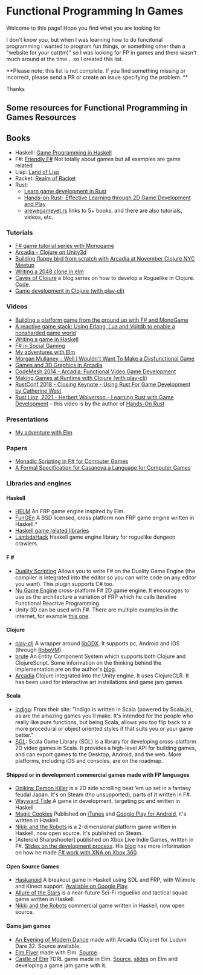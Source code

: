 Functional Programming In Games
============================

Welcome to this page! Hope you find what you are looking for

I don't know you, but when I was learning how to do funcitonal programming I wanted to program fun things, or something other than a "website for your cat(tm)" so I was looking for FP in games and there wasn't much around at the time... so I created this list.


**Please note: this list is not complete. If you find something missing or incorrect, please send a PR or create an issue specifying the problem. **



Thanks

## Some resources for Functional Programming in Games Resources

## Books

* Haskell: [Game Programming in Haskell](https://leanpub.com/gameinhaskell)
* F#: [Friendly F#](http://www.amazon.com/Friendly-Fun-game-programming-Book-ebook/dp/B005HHYIWC) Not totally about games but all examples are game related
* Lisp: [Land of Lisp](http://landoflisp.com/)
* Racket: [Realm of Racket](http://realmofracket.com/)
* Rust:
    * [Learn game development in Rust](https://sunjay.dev/learn-game-dev/getting-started.html)
    * [Hands-on Rust- Effective Learning through 2D Game Development and Play](https://pragprog.com/titles/hwrust/hands-on-rust/)
    * [arewegameyet.rs](https://arewegameyet.rs/#resources) links to 5+ books, and there are also tutorials, videos, etc.

### Tutorials

* [F# game tutorial series with Monogame](http://bruinbrown.wordpress.com/f-game-tutorial-series/)
* [Arcadia - Clojure on Unity3d](https://github.com/arcadia-unity/Arcadia)
* [Building flappy bird from scratch with Arcadia at November Clojure NYC Meetup](https://www.youtube.com/watch?v=tBvNIJzlWEI)
* [Writing a 2048 clone in elm](http://scrambledeggsontoast.github.io/2014/05/09/writing-2048-elm/)
* [Caves of Clojure](http://stevelosh.com/blog/2012/07/caves-of-clojure-01/) a blog series on how to develop a Roguelike in Clojure. [Code](https://github.com/sjl/caves/).
* [Game development in Clojure (with play-clj)](https://www.youtube.com/watch?v=9ilUe7Re-RA)

### Videos

* [Building a platform game from the ground up with F# and MonoGame](https://www.youtube.com/playlist?list=PLIH3o_QrxxcfNMC3TjZ5NlHnB1AmcyaiV)
* [A reactive game stack: Using Erlang, Lua and Voltdb to enable a nonsharded game world](https://www.youtube.com/watch?v=BiBvOGP-GNg)
* [Writing a game in Haskell](https://www.youtube.com/watch?v=1MNTerD8IuI)
* [F# in Social Gaming](https://www.youtube.com/watch?v=ZMfqNfAGZHg)
* [My adventures with Elm](https://vimeo.com/113703868)
* [Morgan Mullaney - Well I Wouldn't Want To Make a *Dys*functional Game](http://www.meetup.com/FunctionalKats/events/221966876/)
* [Games and 3D Graphics in Arcadia](https://www.youtube.com/watch?v=zmmdYyAQhmM)
* [CodeMesh 2014 - Arcadia: Functional Video Game Development](https://www.youtube.com/watch?v=lHz5A19h9Z8)
* [Making Games at Runtime with Clojure (with play-clj)](https://www.youtube.com/watch?v=0GzzFeS5cMc)
* [RustConf 2018 - Closing Keynote - Using Rust For Game Development by Catherine West](https://www.youtube.com/watch?v=aKLntZcp27M)
* [Rust Linz, 2021 - Herbert Wolverson - Learning Rust with Game Development](https://www.youtube.com/watch?v=79GyLlXAk-0) - this video is by the author of [Hands-On Rust](https://pragprog.com/titles/hwrust/hands-on-rust/)

### Presentations

* [My adventure with Elm](http://www.slideshare.net/theburningmonk/my-adventure-with-elm-46396046)

### Papers

* [Monadic Scripting in F# for Computer Games](http://www.dsi.unive.it/~orsini/documenti/MonadicScripting2.pdf)
* [A Formal Specification for Casanova,a Language for Computer Games](http://www.dsi.unive.it/~orsini/documenti/SpecificationCasanova.pdf)

### Libraries and engines

#### Haskell
* [HELM](https://hackage.haskell.org/package/helm) An FRP game engine inspired by Elm. 
* [FunGEn](http://joyful.com/fungen/) A BSD licensed, cross platform non FRP game engine written in Haskell.* 
* [Haskell game related libraries](http://hackage.haskell.org/packages/#cat:game)
* [LambdaHack](https://github.com/LambdaHack/LambdaHack) Haskell game engine library for roguelike dungeon crawlers.

#### F &#35;

* [Duality Scripting](https://github.com/BraveSirAndrew/DualityScripting) Allows you to write F# on the Duality Game Engine (the compiler is integrated into the editor so you can write code on any editor you want). This plugin supports C# too.
* [Nu Game Engine](https://github.com/bryanedds/FPWorks) cross-platform F# 2D game engine. It encourages to use as the architecture a variation of FRP which he calls Iterative Functional Reactive Programming.
* Unity 3D can be used with F#. There are multiple examples in the internet, for example [this one](https://github.com/Thorium/Roll-a-ball-FSharp).

#### Clojure

* [play-clj](https://github.com/oakes/play-clj) A wrapper around [libGDX](http://libgdx.badlogicgames.com/). It supports pc, Android and iOS (through [RoboVM](http://robovm.com/)).
* [brute](https://github.com/markmandel/brute) An Entity Component System which supports both Clojure and ClojureScript. Some information on the thinking behind the implementation are on the author's [blog](http://www.compoundtheory.com/brute-entity-component-system-library-0-2-0-the-sequel/).
* [Arcadia](http://arcadia-unity.tumblr.com/) Clojure integrated into the Unity engine. It uses ClojureCLR. It has been used for interactive art installations and game jam games.

#### Scala

* [Indigo](https://indigoengine.io/): From their site: "Indigo is written in Scala (powered by Scala.js), as are the amazing games you'll make. It's intended for the people who really like pure functions, but being Scala, allows you too flip back to a more procedural or object oriented styles if that suits you or your game better."
* [SGL](https://github.com/regb/scala-game-library): Scala Game Library (SGL) is a library for developing cross-platform 2D video games in Scala. It provides a high-level API for building games, and can export games to the Desktop, Android, and the web. More platforms, including iOS and consoles, are on the roadmap.

#### Shipped or in development commercial games made with FP languages
* [Onikira: Demon Killer](https://store.steampowered.com/app/310850/Onikira__Demon_Killer/) is a 2D side scrolling beat ‘em up set in a fantasy feudal Japan. It's on Steam (tho unsupported), parts of it written in F#.
* [Wayward Tide](http://blog.chucklefish.org/set-sail-for-wayward-tide/) A game in development, targeting pc and written in Haskell
* [Magic Cookies](http://keera.co.uk/blog/2015/03/19/magic-cookies-released-google-play/) Published on [iTunes](https://itunes.apple.com/us/app/magic-cookies/id1244709871) and [Google Play for Android](https://play.google.com/store/apps/details?id=uk.co.keera.games.magiccookies), it's written in Haskell.
* [Nikki and the Robots](https://github.com/nikki-and-the-robots/nikki) is a 2-dimensional platform game written in Haskell, now open source. It's published on Steam.
* [Asteroid Sharpshooter] published on Xbox Live Indie Games, written in F#. [Slides on the development process](https://docs.google.com/presentation/d/1teGhBf-m7qRkMzsbCKvRcIEo-QLwdK9w8VOEWqu1qWQ/edit#slide=id.p). His [blog](http://sharp-gamedev.blogspot.co.uk/2011/03/asteroid-sharpshooter-post-mortem.html) has more information on how he made [F# work with XNA on Xbox 360](http://sharp-gamedev.blogspot.co.uk/search/label/xna).

#### Open Source Games
* [Haskanoid](https://github.com/ivanperez-keera/haskanoid) A breakout game in Haskell using SDL and FRP, with Wiimote and Kinect support. [Available on Google Play](https://play.google.com/store/apps/details?id=uk.co.keera.games.breakout.beta).
* [Allure of the Stars](https://github.com/AllureOfTheStars/Allure) is a near-future Sci-Fi roguelike and tactical squad game written in Haskell. 
* [Nikki and the Robots](https://github.com/nikki-and-the-robots/nikki) commercial game written in Haskell, now open source.

#### Game jam games
* [An Evening of Modern Dance](http://ludumdare.com/compo/ludum-dare-32/?action=preview&uid=1066) made with Arcadia (Clojure) for Ludum Dare 32. Source available.
* [Elm Flyer](http://jcollard.github.io/elm-flyer/) made with Elm. [Source](https://github.com/jcollard/elm-flyer-2014).
* [Castle of Elm](http://www.castleofelm.com/) 7DRL game made in Elm. [Source](https://github.com/doppioslash/CastleOfElm), [slides](http://slides.com/doppioslash/the-elm-language-livjavascriptug) on Elm and developing a game jam game with it.

